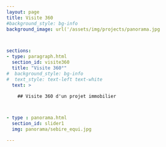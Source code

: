 ```yaml
---
layout: page
title: Visite 360
#background_style: bg-info
background_image: url('/assets/img/projects/panorama.jpg



sections:
- type: paragraph.html
  section_id: visite360
  title: "Visite 360°"
#  background_style: bg-info
#  text_style: text-left text-white
  text: >

    ## Visite 360 d'un projet immobilier



- type : panorama.html
  section_id: slider1
  img: panorama/sebire_equi.jpg

---
```


	